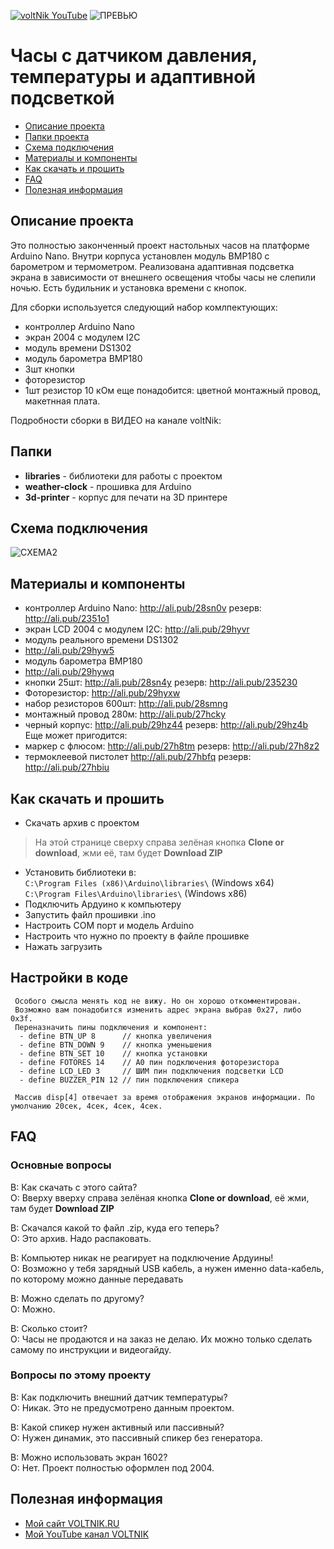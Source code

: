 [![voltNik YouTube](http://voltnik.ru/voltnik-banner.jpg)](https://www.youtube.com/channel/UC4s13gPVOMQVX3P1ZpdUwjA?sub_confirmation=1)
![ПРЕВЬЮ](https://github.com/voltNik/WeatherClock-2004/blob/master/clock_prev1.jpg)
# Часы с датчиком давления, температуры и адаптивной подсветкой
* [Описание проекта](#chapter-0)
* [Папки проекта](#chapter-1)
* [Схема подключения](#chapter-2)
* [Материалы и компоненты](#chapter-3)
* [Как скачать и прошить](#chapter-4)
* [FAQ](#chapter-5)
* [Полезная информация](#chapter-6)

<a id="chapter-0"></a>
## Описание проекта
Это полностью законченный проект настольных часов на платформе Arduino Nano. Внутри корпуса установлен модуль BMP180 с барометром и термометром.
Реализована адаптивная подсветка экрана в зависимости от внешнего освещения чтобы часы не слепили ночью. Есть будильник и установка времени с кнопок.

Для сборки используется следующий набор комлпектующих:
- контроллер Arduino Nano
- экран 2004 с модулем I2C
- модуль времени DS1302
- модуль барометра BMP180
- 3шт кнопки
- фоторезистор
- 1шт резистор 10 кОм
еще понадобится: цветной монтажный провод, макетнная плата.

Подробности сборки в ВИДЕО на канале voltNik:

<a id="chapter-1"></a>
## Папки
- **libraries** - библиотеки для работы с проектом
- **weather-clock** - прошивка для Arduino
- **3d-printer** - корпус для печати на 3D принтере

<a id="chapter-2"></a>
## Схема подключения
![СХЕМА2](https://github.com/voltNik/WeatherClock-2004/blob/master/weather-clock_bb.jpg)

<a id="chapter-3"></a>
## Материалы и компоненты
- контроллер Arduino Nano: http://ali.pub/28sn0v резерв: http://ali.pub/2351o1
- экран LCD 2004 с модулем I2C: http://ali.pub/29hyvr
- модуль реального времени DS1302
- http://ali.pub/29hyw5
- модуль барометра BMP180
- http://ali.pub/29hywq
- кнопки 25шт: http://ali.pub/28sn4y резерв: http://ali.pub/235230
- Фоторезистор: http://ali.pub/29hyxw
- набор резисторов 600шт: http://ali.pub/28smng 
- монтажный провод 280м: http://ali.pub/27hcky
- черный корпус: http://ali.pub/29hz44 резерв: http://ali.pub/29hz4b
Еще может пригодится:
- маркер с флюсом: http://ali.pub/27h8tm резерв: http://ali.pub/27h8z2
- термоклеевой пистолет http://ali.pub/27hbfq резерв: http://ali.pub/27hbiu
 

<a id="chapter-4"></a>
## Как скачать и прошить
* Скачать архив с проектом
> На этой странице сверху справа зелёная кнопка **Clone or download**, жми её, там будет **Download ZIP**
* Установить библиотеки в:  
`C:\Program Files (x86)\Arduino\libraries\` (Windows x64)  
`C:\Program Files\Arduino\libraries\` (Windows x86) 
* Подключить Ардуино к компьютеру
* Запустить файл прошивки .ino
* Настроить COM порт и модель Arduino
* Настроить что нужно по проекту в файле прошивке
* Нажать загрузить

## Настройки в коде
     Особого смысла менять код не вижу. Но он хорошо откомментирован. 
     Возможно вам понадобится изменить адрес экрана выбрав 0x27, либо 0x3f. 
     Переназначить пины подключения и компонент:
      - define BTN_UP 8      // кнопка увеличения 
      - define BTN_DOWN 9    // кнопка уменьшения
      - define BTN_SET 10    // кнопка установки
      - define FOTORES 14    // A0 пин подключения фоторезистора
      - define LCD_LED 3     // ШИМ пин подключения подсветки LCD
      - define BUZZER_PIN 12 // пин подключения спикера

     Массив disp[4] отвечает за время отображения экранов информации. По умолчанию 20сек, 4сек, 4сек, 4сек.


<a id="chapter-5"></a>
## FAQ
### Основные вопросы
В: Как скачать с этого сайта?  
О: Вверху вверху справа зелёная кнопка **Clone or download**, её жми, там будет **Download ZIP**  

В: Скачался какой то файл .zip, куда его теперь?  
О: Это архив. Надо распаковать.  

В: Компьютер никак не реагирует на подключение Ардуины!  
О: Возможно у тебя зарядный USB кабель, а нужен именно data-кабель, по которому можно данные передавать  

В: Можно сделать по другому?  
О: Можно.  

В: Сколько стоит?  
О: Часы не продаются и на заказ не делаю. Их можно только сделать самому по инструкции и видеогайду.  

### Вопросы по этому проекту
В: Как подключить внешний датчик температуры?  
О: Никак. Это не предусмотрено данным проектом.  

В: Какой спикер нужен активный или пассивный?  
О: Нужен динамик, это пассивный спикер без генератора.  

В: Можно использовать экран 1602?  
О: Нет. Проект полностью оформлен под 2004.  


<a id="chapter-6"></a>
## Полезная информация
* [Мой сайт VOLTNIK.RU](http://voltnik.ru/)
* [Мой YouTube канал VOLTNIK](https://www.youtube.com/channel/UC4s13gPVOMQVX3P1ZpdUwjA?sub_confirmation=1)